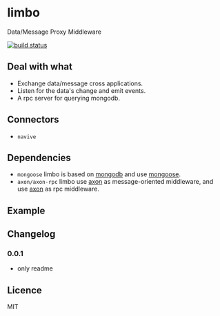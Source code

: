 limbo
=====

Data/Message Proxy Middleware

[![build status](https://api.travis-ci.org/teambition/limbo.png)](https://travis-ci.org/teambition/limbo)

## Deal with what
* Exchange data/message cross applications.
* Listen for the data's change and emit events.
* A rpc server for querying mongodb.

## Connectors
* `navive`

## Dependencies
* `mongoose` limbo is based on [mongodb](http://www.mongodb.org) and use [mongoose](https://github.com/LearnBoost/mongoose).
* `axon/axon-rpc` limbo use [axon](https://github.com/visionmedia/axon) as message-oriented middleware, and use [axon](https://github.com/visionmedia/axon-rpc) as rpc middleware.

## Example

## Changelog
### 0.0.1
* only readme

## Licence
MIT
